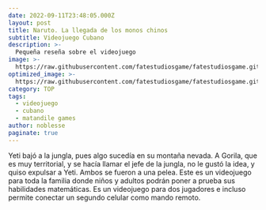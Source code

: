 ```yaml
---
date: 2022-09-11T23:48:05.000Z
layout: post
title: Naruto. La llegada de los monos chinos
subtitle: Videojuego Cubano
description: >-
  Pequeña reseña sobre el videojuego 
image: >-
  https://raw.githubusercontent.com/fatestudiosgame/fatestudiosgame.github.io/master/src/img/images-post/naruto-la-llegada-de-los-monos-chinos.jpg
optimized_image: >-
  https://raw.githubusercontent.com/fatestudiosgame/fatestudiosgame.github.io/master/src/img/images-post/naruto-la-llegada-de-los-monos-chinos.jpg
category: TOP
tags:
  - videojuego
  - cubano
  - matandile games
author: noblesse
paginate: true
---
```

Yeti bajó a la jungla, pues algo sucedía en su montaña nevada. A Gorila, que es muy territorial, y se hacía llamar el jefe de la jungla, no le gustó la idea, y quiso expulsar a Yeti. Ambos se fueron a una pelea. Este es un videojuego para toda la familia donde niños y adultos podrán poner a prueba sus habilidades matemáticas. Es un videojuego para dos jugadores e incluso permite conectar un segundo celular como mando remoto.  
